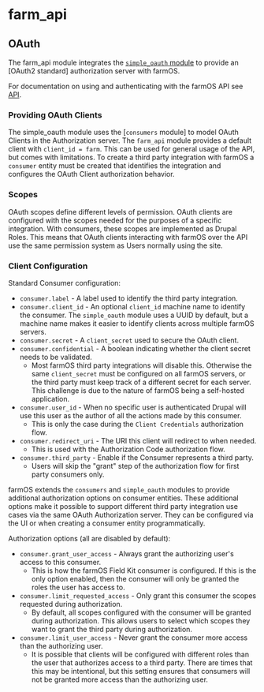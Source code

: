 # farm_api

## OAuth

The farm_api module integrates the [`simple_oauth` module] to provide an
[OAuth2 standard] authorization server with farmOS.

For documentation on using and authenticating with the farmOS API see
[API](/api).

### Providing OAuth Clients

The simple_oauth module uses the [`consumers` module] to model OAuth Clients in
 the
Authorization server. The `farm_api` module provides a default client with
`client_id = farm`. This can be used for general usage of the API, but comes
with limitations. To create a third party integration with farmOS a
`consumer` entity must be created that identifies the integration and
configures the OAuth Client authorization behavior.

### Scopes

OAuth scopes define different levels of permission. OAuth clients are
configured with the scopes needed for the purposes of a specific integration.
With consumers, these scopes are implemented as Drupal Roles. This means that
OAuth clients interacting with farmOS over the API use the same permission
system as Users normally using the site.

### Client Configuration

Standard Consumer configuration:

- `consumer.label` - A label used to identify the third party integration.
- `consumer.client_id` - An optional `client_id` machine name to identify the
 consumer. The `simple_oauth` module uses a UUID by default, but a machine
 name makes it easier to identify clients across multiple farmOS servers.
- `consumer.secret` - A `client_secret` used to secure the OAuth client.
- `consumer.confidential` - A boolean indicating whether the client secret
 needs to be validated.
    - Most farmOS third party integrations will disable this. Otherwise the
     same `client_secret` must be configured on all farmOS servers, or the
     third party must keep track of a different secret for each server. This
     challenge is due to the nature of farmOS being a self-hosted application.
- `consumer.user_id` - When no specific user is authenticated Drupal will use
 this user as the author of all the actions made by this consumer.
    - This is only the case during the `Client Credentials` authorization flow.
- `consumer.redirect_uri` - The URI this client will redirect to when needed.
    - This is used with the Authorization Code authorization flow.
- `consumer.third_party` - Enable if the Consumer represents a third party.
    - Users will skip the "grant" step of the authorization flow for first
     party consumers only.

farmOS extends the `consumers` and `simple_oauth` modules to provide
additional authorization options on consumer entities. These additional options
make it possible to support different third party integration use cases via
the same OAuth Authorization server. They can be configured via the UI or
when creating a consumer entity programmatically.

Authorization options (all are disabled by default):

- `consumer.grant_user_access` - Always grant the authorizing user's access
 to this consumer.
    - This is how the farmOS Field Kit consumer is configured. If this is the
     only option enabled, then the consumer will only be granted the roles
     the user has access to.
- `consumer.limit_requested_access` - Only grant this consumer the scopes
 requested during authorization.
    - By default, all scopes configured with the consumer will be granted
     during authorization. This allows users to select which scopes they want
     to grant the third party during authorization.
- `consumer.limit_user_access` - Never grant the consumer more access than
 the authorizing user.
    - It is possible that clients will be configured with different roles
     than the user that authorizes access to a third party. There are times
     that this may be intentional, but this setting ensures that consumers
     will not be granted more access than the authorizing user.

[`simple_oauth` module]: https://www.drupal.org/project/simple_oauth
[OAuth 2.0 standard]: https://oauth.net/2/
['consumers` module]: https://www.drupal.org/project/consumers
